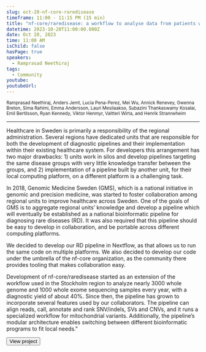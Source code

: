 ```yaml
---
slug: oct-20-nf-core-raredisease
timeframe: 11:00 - 11:15 PM (15 min)
title: "nf-core/raredisease: a workflow to analyse data from patients with rare diseases"
datetime: 2023-10-20T11:00:00.000Z
date: Oct 20, 2023
time: 11:00 AM
isChild: false
hasPage: true
speakers:
  - Ramprasad Neethiraj
tags:
  - Community
youtube: 
youtubeUrl: 
---
```

<div className="mb-4">
  <small className="typo-small">
    Ramprasad Neethiraj, Anders Jemt, Lucia Pena-Perez, Mei Wu, Annick Renevey, Gwenna Breton, Sima Rahimi, Emma Andersson, Lauri Mesilaakso, Subazini Thankaswamy Kosalai, Emil Bertilsson, Ryan Kennedy, Viktor Henmyr, Valtteri Wirta, and Henrik Stranneheim
  </small>
</div>

<hr className="border-t border-gray-50 mb-4 opacity-20" />

Healthcare in Sweden is primarily a responsibility of the regional administration. Several regions have dedicated units that are responsible for both the development of diagnostic pipelines and their implementation within their existing healthcare system. For developers this arrangement has two major drawbacks: 1) units work in silos and develop pipelines targeting the same disease groups with very little knowledge transfer between the groups, and 2) implementation of a pipeline built by another unit, for their local computing platform, on a different platform is a challenging task.

In 2018, Genomic Medicine Sweden (GMS), which is a national initiative in genomic and precision medicine, was started to foster collaboration among regional units to improve healthcare across Sweden. One of the goals of GMS is to aggregate regional units’ knowledge and develop a pipeline which will eventually be established as a national bioinformatic pipeline for diagnosing rare diseases (RD). It was also required that this pipeline should be easy to develop in collaboration, and be portable across different computing platforms.

We decided to develop our RD pipeline in Nextflow, as that allows us to run the same code on multiple platforms. We also decided to develop our code under the umbrella of the nf-core organization, as the community there provides tooling that makes collaboration easy.

Development of nf-core/raredisease started as an extension of the workflow used in the Stockholm region to analyze nearly 3000 whole genome and 1000 whole exome sequencing samples every year, with a diagnostic yield of about 40%. Since then, the pipeline has grown to incorporate several features used by our collaborators. The pipeline can align reads, call, annotate and rank SNV/indels, SVs and CNVs, and it runs a specialized workflow for mitochondrial variants. Additionally, the pipeline’s modular architecture enables switching between different bioinformatic programs to fit local needs."

<div>
  <Button to="https://github.com/nf-core/raredisease" variant="secondary" size="md" arrow>
    View project
  </Button>
</div>